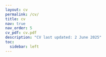 ```yaml
---
layout: cv
permalink: /cv/
title: cv
nav: true
nav_order: 5
cv_pdf: cv.pdf
description: "CV last updated: 2 June 2025"
toc:
  sidebar: left
---
```

